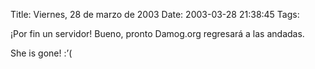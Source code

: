 Title: Viernes, 28 de marzo de 2003
Date: 2003-03-28 21:38:45
Tags: 

<p>¡Por fin un servidor! Bueno, pronto Damog.org regresará a las andadas.</p>

<p>She is gone! :&#8217;(</p>
